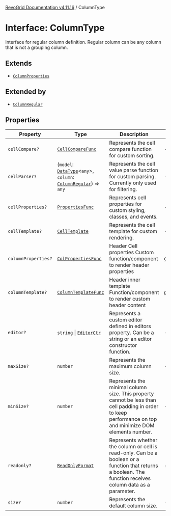 [RevoGrid Documentation v4.11.16](README.md) / ColumnType

# Interface: ColumnType

Interface for regular column definition.
Regular column can be any column that is not a grouping column.

## Extends

- [`ColumnProperties`](Interface.ColumnProperties.md)

## Extended by

- [`ColumnRegular`](Interface.ColumnRegular.md)

## Properties

| Property | Type | Description | Inherited from | Defined in |
| ------ | ------ | ------ | ------ | ------ |
| `cellCompare?` | [`CellCompareFunc`](TypeAlias.CellCompareFunc.md) | Represents the cell compare function for custom sorting. | - | [src/types/interfaces.ts:185](https://github.com/revolist/revogrid/blob/4a2e1c34e7e1a3d80ec42c0347cc2f82d785aa84/src/types/interfaces.ts#L185) |
| `cellParser?` | (`model`: [`DataType`](TypeAlias.DataType.md)\<`any`\>, `column`: [`ColumnRegular`](Interface.ColumnRegular.md)) => `any` | Represents the cell value parse function for custom parsing. Currently only used for filtering. | - | [src/types/interfaces.ts:191](https://github.com/revolist/revogrid/blob/4a2e1c34e7e1a3d80ec42c0347cc2f82d785aa84/src/types/interfaces.ts#L191) |
| `cellProperties?` | [`PropertiesFunc`](TypeAlias.PropertiesFunc.md) | Represents cell properties for custom styling, classes, and events. | - | [src/types/interfaces.ts:177](https://github.com/revolist/revogrid/blob/4a2e1c34e7e1a3d80ec42c0347cc2f82d785aa84/src/types/interfaces.ts#L177) |
| `cellTemplate?` | [`CellTemplate`](Interface.CellTemplate.md) | Represents the cell template for custom rendering. | - | [src/types/interfaces.ts:181](https://github.com/revolist/revogrid/blob/4a2e1c34e7e1a3d80ec42c0347cc2f82d785aa84/src/types/interfaces.ts#L181) |
| `columnProperties?` | [`ColPropertiesFunc`](TypeAlias.ColPropertiesFunc.md) | Header Cell properties Custom function/component to render header properties | [`ColumnProperties`](Interface.ColumnProperties.md).`columnProperties` | [src/types/interfaces.ts:120](https://github.com/revolist/revogrid/blob/4a2e1c34e7e1a3d80ec42c0347cc2f82d785aa84/src/types/interfaces.ts#L120) |
| `columnTemplate?` | [`ColumnTemplateFunc`](TypeAlias.ColumnTemplateFunc.md) | Header inner template Function/component to render custom header content | [`ColumnProperties`](Interface.ColumnProperties.md).`columnTemplate` | [src/types/interfaces.ts:115](https://github.com/revolist/revogrid/blob/4a2e1c34e7e1a3d80ec42c0347cc2f82d785aa84/src/types/interfaces.ts#L115) |
| `editor?` | `string` \| [`EditorCtr`](TypeAlias.EditorCtr.md) | Represents a custom editor defined in editors property. Can be a string or an editor constructor function. | - | [src/types/interfaces.ts:173](https://github.com/revolist/revogrid/blob/4a2e1c34e7e1a3d80ec42c0347cc2f82d785aa84/src/types/interfaces.ts#L173) |
| `maxSize?` | `number` | Represents the maximum column size. | - | [src/types/interfaces.ts:168](https://github.com/revolist/revogrid/blob/4a2e1c34e7e1a3d80ec42c0347cc2f82d785aa84/src/types/interfaces.ts#L168) |
| `minSize?` | `number` | Represents the minimal column size. This property cannot be less than cell padding in order to keep performance on top and minimize DOM elements number. | - | [src/types/interfaces.ts:164](https://github.com/revolist/revogrid/blob/4a2e1c34e7e1a3d80ec42c0347cc2f82d785aa84/src/types/interfaces.ts#L164) |
| `readonly?` | [`ReadOnlyFormat`](TypeAlias.ReadOnlyFormat.md) | Represents whether the column or cell is read-only. Can be a boolean or a function that returns a boolean. The function receives column data as a parameter. | - | [src/types/interfaces.ts:154](https://github.com/revolist/revogrid/blob/4a2e1c34e7e1a3d80ec42c0347cc2f82d785aa84/src/types/interfaces.ts#L154) |
| `size?` | `number` | Represents the default column size. | - | [src/types/interfaces.ts:158](https://github.com/revolist/revogrid/blob/4a2e1c34e7e1a3d80ec42c0347cc2f82d785aa84/src/types/interfaces.ts#L158) |
